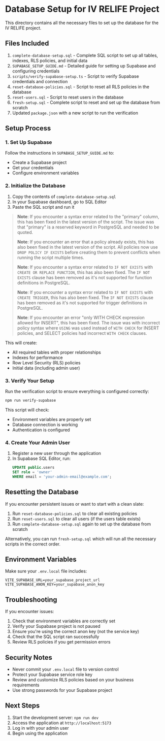 # Database Setup for IV RELIFE Project

This directory contains all the necessary files to set up the database for the IV RELIFE project.

## Files Included

1. `complete-database-setup.sql` - Complete SQL script to set up all tables, indexes, RLS policies, and initial data
2. `SUPABASE_SETUP_GUIDE.md` - Detailed guide for setting up Supabase and configuring credentials
3. `scripts/verify-supabase-setup.ts` - Script to verify Supabase credentials and connection
4. `reset-database-policies.sql` - Script to reset all RLS policies in the database
5. `reset-users.sql` - Script to reset users in the database
6. `fresh-setup.sql` - Complete script to reset and set up the database from scratch
7. Updated `package.json` with a new script to run the verification

## Setup Process

### 1. Set Up Supabase

Follow the instructions in `SUPABASE_SETUP_GUIDE.md` to:
- Create a Supabase project
- Get your credentials
- Configure environment variables

### 2. Initialize the Database

1. Copy the contents of `complete-database-setup.sql`
2. In your Supabase dashboard, go to SQL Editor
3. Paste the SQL script and run it

> **Note**: If you encounter a syntax error related to the "primary" column, this has been fixed in the latest version of the script. The issue was that "primary" is a reserved keyword in PostgreSQL and needed to be quoted.
>
> **Note**: If you encounter an error that a policy already exists, this has also been fixed in the latest version of the script. All policies now use `DROP POLICY IF EXISTS` before creating them to prevent conflicts when running the script multiple times.
>
> **Note**: If you encounter a syntax error related to `IF NOT EXISTS` with `CREATE OR REPLACE FUNCTION`, this has also been fixed. The `IF NOT EXISTS` clause has been removed as it's not supported for function definitions in PostgreSQL.
>
> **Note**: If you encounter a syntax error related to `IF NOT EXISTS` with `CREATE TRIGGER`, this has also been fixed. The `IF NOT EXISTS` clause has been removed as it's not supported for trigger definitions in PostgreSQL.
>
> **Note**: If you encounter an error "only WITH CHECK expression allowed for INSERT", this has been fixed. The issue was with incorrect policy syntax where `USING` was used instead of `WITH CHECK` for INSERT policies, and SELECT policies had incorrect `WITH CHECK` clauses.

This will create:
- All required tables with proper relationships
- Indexes for performance
- Row Level Security (RLS) policies
- Initial data (including admin user)

### 3. Verify Your Setup

Run the verification script to ensure everything is configured correctly:

```bash
npm run verify-supabase
```

This script will check:
- Environment variables are properly set
- Database connection is working
- Authentication is configured

### 4. Create Your Admin User

1. Register a new user through the application
2. In Supabase SQL Editor, run:
   ```sql
   UPDATE public.users 
   SET role = 'owner' 
   WHERE email = 'your-admin-email@example.com';
   ```

## Resetting the Database

If you encounter persistent issues or want to start with a clean slate:

1. Run `reset-database-policies.sql` to clear all existing policies
2. Run `reset-users.sql` to clear all users (if the users table exists)
3. Run `complete-database-setup.sql` again to set up the database from scratch

Alternatively, you can run `fresh-setup.sql` which will run all the necessary scripts in the correct order.

## Environment Variables

Make sure your `.env.local` file includes:

```env
VITE_SUPABASE_URL=your_supabase_project_url
VITE_SUPABASE_ANON_KEY=your_supabase_anon_key
```

## Troubleshooting

If you encounter issues:

1. Check that environment variables are correctly set
2. Verify your Supabase project is not paused
3. Ensure you're using the correct anon key (not the service key)
4. Check that the SQL script ran successfully
5. Review RLS policies if you get permission errors

## Security Notes

- Never commit your `.env.local` file to version control
- Protect your Supabase service role key
- Review and customize RLS policies based on your business requirements
- Use strong passwords for your Supabase project

## Next Steps

1. Start the development server: `npm run dev`
2. Access the application at `http://localhost:5173`
3. Log in with your admin user
4. Begin using the application